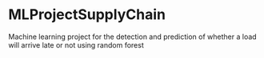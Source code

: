 # MLProjectSupplyChain
Machine learning project for the detection and prediction of whether a load will arrive late or not using random forest
